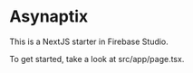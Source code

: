 # Asynaptix

This is a NextJS starter in Firebase Studio.

To get started, take a look at src/app/page.tsx.
